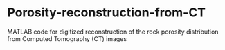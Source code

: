 # Porosity-reconstruction-from-CT
MATLAB code for digitized reconstruction of the rock porosity distribution from ‎Computed Tomography (CT) images
